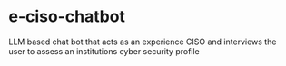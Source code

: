 # e-ciso-chatbot
LLM based chat bot that acts as an experience CISO and interviews the user to assess an institutions cyber security profile
